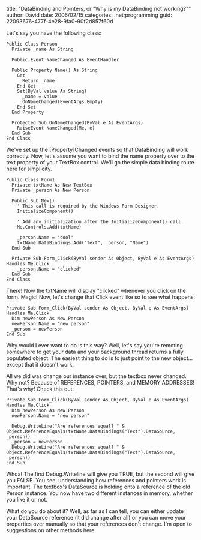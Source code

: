 
title: "DataBinding and Pointers, or \"Why is my DataBinding not working?\""
author: David
date: 2006/02/15
categories: .net;programming
guid: 22093676-477f-4e28-9fa0-90f2d857f60d

Let's say you have the following class:

    Public Class Person
      Private _name As String

      Public Event NameChanged As EventHandler

      Public Property Name() As String
        Get
          Return _name
        End Get
        Set(ByVal value As String)
          _name = value
          OnNameChanged(EventArgs.Empty)
        End Set
      End Property

      Protected Sub OnNameChanged(ByVal e As EventArgs)
        RaiseEvent NameChanged(Me, e)
      End Sub
    End Class

We've set up the [Property]Changed events so that DataBinding will work correctly. Now, let's assume you want to bind the name property over to the text property of your TextBox control. We'll go the simple data binding route here for simplicity.

    Public Class Form1
      Private txtName As New TextBox
      Private _person As New Person

      Public Sub New()
        ' This call is required by the Windows Form Designer.
        InitializeComponent()

        ' Add any initialization after the InitializeComponent() call.
        Me.Controls.Add(txtName)

        _person.Name = "cool"
        txtName.DataBindings.Add("Text", _person, "Name")
      End Sub

      Private Sub Form_Click(ByVal sender As Object, ByVal e As EventArgs) Handles Me.Click
        _person.Name = "clicked"
      End Sub
    End Class

There! Now the txtName will display "clicked" whenever you click on the form. Magic! Now, let's change that Click event like so to see what happens:

    Private Sub Form_Click(ByVal sender As Object, ByVal e As EventArgs) Handles Me.Click
      Dim newPerson As New Person
      newPerson.Name = "new person"
      _person = newPerson
    End Sub

Why would I ever want to do is this way? Well, let's say you're remoting somewhere to get your data and your background thread returns a fully populated object. The easiest thing to do is to just point to the new object... except that it doesn't work.

All we did was change our instance over, but the textbox never changed. Why not? Because of REFERENCES, POINTERS, and MEMORY ADDRESSES! That's why! Check this out:

    Private Sub Form_Click(ByVal sender As Object, ByVal e As EventArgs) Handles Me.Click
      Dim newPerson As New Person
      newPerson.Name = "new person"

      Debug.WriteLine("Are references equal? " & Object.ReferenceEquals(txtName.DataBindings("Text").DataSource, _person))
      _person = newPerson
      Debug.WriteLine("Are references equal? " & Object.ReferenceEquals(txtName.DataBindings("Text").DataSource, _person))
    End Sub

Whoa! The first Debug.Writeline will give you TRUE, but the second will give you FALSE. You see, understanding how references and pointers work is important. The textbox's DataSource is holding onto a reference of the old Person instance. You now have two different instances in memory, whether you like it or not.

What do you do about it? Well, as far as I can tell, you can either update your DataSource reference (it did change after all) or you can move your properties over manually so that your references don't change. I'm open to suggestions on other methods here.

